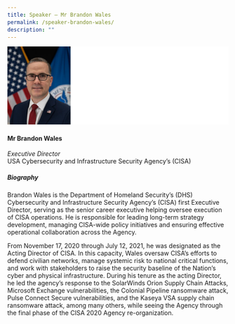 ```yaml
---
title: Speaker – Mr Brandon Wales
permalink: /speaker-brandon-wales/
description: ""
---
```

![](/images/Speakers/Mr%20Brandon%20Wales.jpg)

#### **Mr Brandon Wales**

*Executive Director*  
USA Cybersecurity and Infrastructure Security Agency’s (CISA)

##### **Biography**
Brandon Wales is the Department of Homeland Security’s (DHS) Cybersecurity and Infrastructure Security Agency’s (CISA) first Executive Director, serving as the senior career executive helping oversee execution of CISA operations. He is responsible for leading long-term strategy development, managing CISA-wide policy initiatives and ensuring effective operational collaboration across the Agency.
 
From November 17, 2020 through July 12, 2021, he was designated as the Acting Director of CISA. In this capacity, Wales oversaw CISA’s efforts to defend civilian networks, manage systemic risk to national critical functions, and work with stakeholders to raise the security baseline of the Nation’s cyber and physical infrastructure. During his tenure as the acting Director, he led the agency’s response to the SolarWinds Orion Supply Chain Attacks, Microsoft Exchange vulnerabilities, the Colonial Pipeline ransomware attack, Pulse Connect Secure vulnerabilities, and the Kaseya VSA supply chain ransomware attack, among many others, while seeing the Agency through the final phase of the CISA 2020 Agency re-organization.